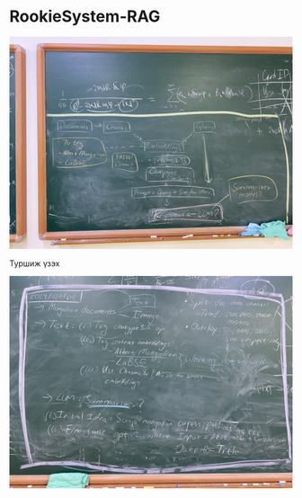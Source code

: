 # RookieSystem-RAG

![Alt text](./static/pipeline.jpg)

Туршиж үзэх

![Alt text](./static/initial_ideas.jpg)